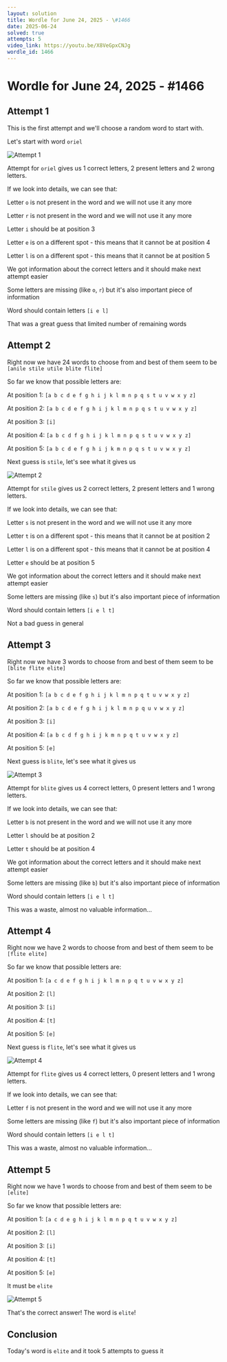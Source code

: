 ```yaml
---
layout: solution
title: Wordle for June 24, 2025 - \#1466
date: 2025-06-24
solved: true
attempts: 5
video_link: https://youtu.be/X8VeGpxCNJg
wordle_id: 1466
---
```


# Wordle for June 24, 2025 - \#1466

## Attempt 1

This is the first attempt and we'll choose a random word to start with.

Let's start with word `oriel`

![Attempt 1](2025-06-24/attempt-1.png)

Attempt for `oriel` gives us 1 correct letters, 2 present letters and 2 wrong letters.

If we look into details, we can see that:

Letter `o` is not present in the word and we will not use it any more

Letter `r` is not present in the word and we will not use it any more

Letter `i` should be at position 3

Letter `e` is on a different spot - this means that it cannot be at position 4

Letter `l` is on a different spot - this means that it cannot be at position 5

We got information about the correct letters and it should make next attempt easier

Some letters are missing (like `o`, `r`) but it's also important piece of information

Word should contain letters `[i e l]`

That was a great guess that limited number of remaining words



## Attempt 2

Right now we have 24 words to choose from and best of them seem to be `[anile stile utile blite flite]`

So far we know that possible letters are:

At position 1: `[a b c d e f g h i j k l m n p q s t u v w x y z]`

At position 2: `[a b c d e f g h i j k l m n p q s t u v w x y z]`

At position 3: `[i]`

At position 4: `[a b c d f g h i j k l m n p q s t u v w x y z]`

At position 5: `[a b c d e f g h i j k m n p q s t u v w x y z]`

Next guess is `stile`, let's see what it gives us

![Attempt 2](2025-06-24/attempt-2.png)

Attempt for `stile` gives us 2 correct letters, 2 present letters and 1 wrong letters.

If we look into details, we can see that:

Letter `s` is not present in the word and we will not use it any more

Letter `t` is on a different spot - this means that it cannot be at position 2

Letter `l` is on a different spot - this means that it cannot be at position 4

Letter `e` should be at position 5

We got information about the correct letters and it should make next attempt easier

Some letters are missing (like `s`) but it's also important piece of information

Word should contain letters `[i e l t]`

Not a bad guess in general



## Attempt 3

Right now we have 3 words to choose from and best of them seem to be `[blite flite elite]`

So far we know that possible letters are:

At position 1: `[a b c d e f g h i j k l m n p q t u v w x y z]`

At position 2: `[a b c d e f g h i j k l m n p q u v w x y z]`

At position 3: `[i]`

At position 4: `[a b c d f g h i j k m n p q t u v w x y z]`

At position 5: `[e]`

Next guess is `blite`, let's see what it gives us

![Attempt 3](2025-06-24/attempt-3.png)

Attempt for `blite` gives us 4 correct letters, 0 present letters and 1 wrong letters.

If we look into details, we can see that:

Letter `b` is not present in the word and we will not use it any more

Letter `l` should be at position 2

Letter `t` should be at position 4

We got information about the correct letters and it should make next attempt easier

Some letters are missing (like `b`) but it's also important piece of information

Word should contain letters `[i e l t]`

This was a waste, almost no valuable information...



## Attempt 4

Right now we have 2 words to choose from and best of them seem to be `[flite elite]`

So far we know that possible letters are:

At position 1: `[a c d e f g h i j k l m n p q t u v w x y z]`

At position 2: `[l]`

At position 3: `[i]`

At position 4: `[t]`

At position 5: `[e]`

Next guess is `flite`, let's see what it gives us

![Attempt 4](2025-06-24/attempt-4.png)

Attempt for `flite` gives us 4 correct letters, 0 present letters and 1 wrong letters.

If we look into details, we can see that:

Letter `f` is not present in the word and we will not use it any more

Some letters are missing (like `f`) but it's also important piece of information

Word should contain letters `[i e l t]`

This was a waste, almost no valuable information...



## Attempt 5

Right now we have 1 words to choose from and best of them seem to be `[elite]`

So far we know that possible letters are:

At position 1: `[a c d e g h i j k l m n p q t u v w x y z]`

At position 2: `[l]`

At position 3: `[i]`

At position 4: `[t]`

At position 5: `[e]`

It must be `elite`

![Attempt 5](2025-06-24/attempt-5.png)

That's the correct answer! The word is `elite`!

## Conclusion

Today's word is `elite` and it took 5 attempts to guess it

